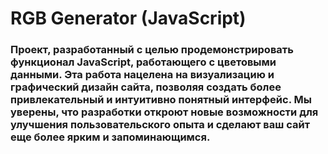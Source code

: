 # RGB Generator (JavaScript)
### Проект, разработанный с целью продемонстрировать функционал JavaScript, работающего с цветовыми данными. Эта работа нацелена на визуализацию и графический дизайн сайта, позволяя создать более привлекательный и интуитивно понятный интерфейс. Мы уверены, что разработки откроют новые возможности для улучшения пользовательского опыта и сделают ваш сайт еще более ярким и запоминающимся.
